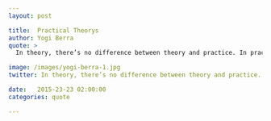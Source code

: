 ```yaml
---
layout: post

title:  Practical Theorys
author: Yogi Berra
quote: >
  In theory, there’s no difference between theory and practice. In practice, there is.

image: /images/yogi-berra-1.jpg
twitter: In theory, there’s no difference between theory and practice. In practice, there is. Yogi Berra http://quotes.stockflare.com/

date:   2015-23-23 02:00:00
categories: quote

---
```


